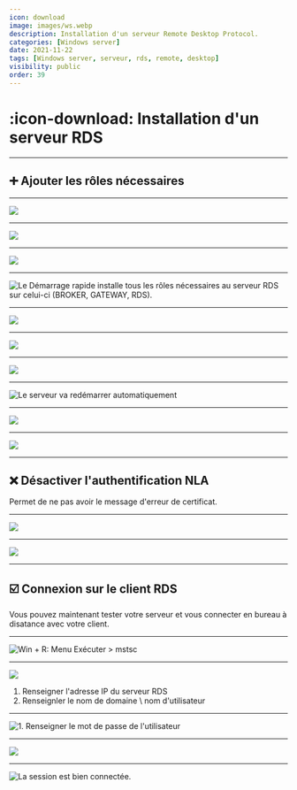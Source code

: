 ```yaml
---
icon: download
image: images/ws.webp
description: Installation d'un serveur Remote Desktop Protocol.
categories: [Windows server]
date: 2021-11-22
tags: [Windows server, serveur, rds, remote, desktop]
visibility: public
order: 39
---
```


# :icon-download: Installation d'un serveur RDS

---

## :heavy_plus_sign: Ajouter les rôles nécessaires

---

![](images/rds/1.webp)

---

![](images/rds/2.webp)

---

![](images/rds/3.webp)

---

![Le Démarrage rapide installe tous les rôles nécessaires au serveur RDS sur celui-ci (BROKER, GATEWAY, RDS).](images/rds/4.webp)

---

![](images/rds/5.webp)

---

![](images/rds/6.webp)

---

![](images/rds/7.webp)

---

![Le serveur va redémarrer automatiquement](images/rds/8.webp)

---

![](images/rds/9.webp)

---

![](images/rds/10.webp)

---

## :x: Désactiver l'authentification NLA

Permet de ne pas avoir le message d'erreur de certificat.

---

![](images/rds/11.webp)

---

![](images/rds/12.webp)

---

## :ballot_box_with_check: Connexion sur le client RDS

Vous pouvez maintenant tester votre serveur et vous connecter en bureau à disatance avec votre client.

---

![`Win + R: Menu Exécuter > mstsc`](images/rds/13.webp)

---

![](images/rds/14.webp)

1. Renseigner l'adresse IP du serveur RDS  
2. Renseignler le nom de domaine \ nom d'utilisateur


---

![1. Renseigner le mot de passe de l'utilisateur](images/rds/15.webp)



---

![](images/rds/16.webp)

---

![La session est bien connectée.](images/rds/17.webp)









































